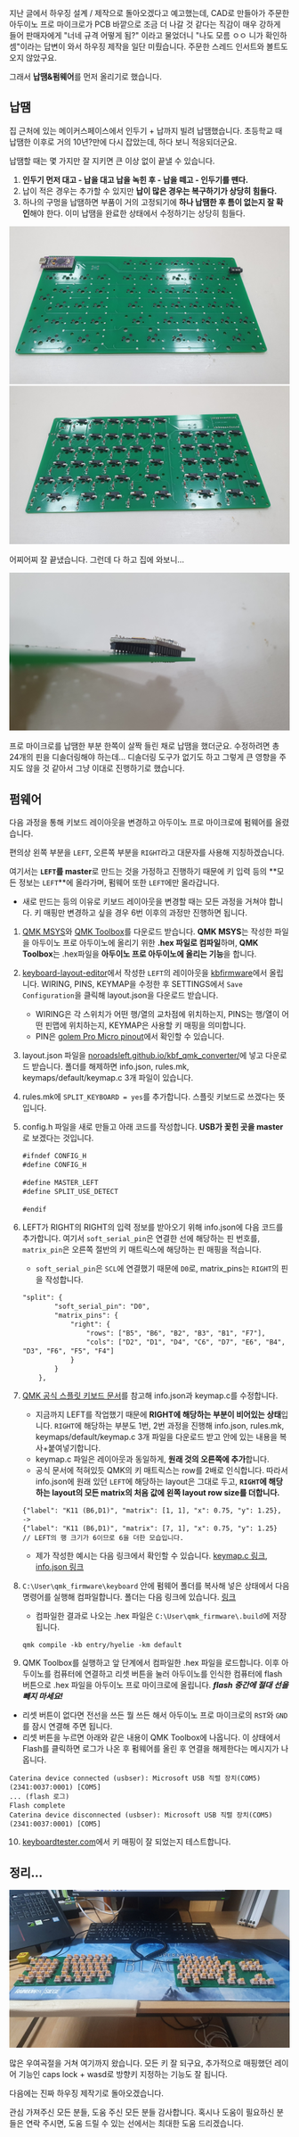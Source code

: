 지난 글에서 하우징 설계 / 제작으로 돌아오겠다고 예고했는데, CAD로 만들아가 주문한 아두이노 프로 마이크로가 PCB 바깥으로 조금 더 나갈 것 같다는 직감이 매우 강하게 들어 판매자에게 "너네 규격 어떻게 됨?" 이라고 물었더니 "나도 모름 ㅇㅇ 니가 확인하셈"이라는 답변이 와서 하우징 제작을 일단 미뤘습니다. 주문한 스레드 인서트와 볼트도 오지 않았구요. 

그래서 **납땜&펌웨어**를 먼저 올리기로 했습니다.

## 납땜
집 근처에 있는 메이커스페이스에서 인두기 + 납까지 빌려 납땜했습니다. 초등학교 때 납땜한 이후로 거의 10년?만에 다시 잡았는데, 하다 보니 적응되더군요.

납땜할 때는 몇 가지만 잘 지키면 큰 이상 없이 끝낼 수 있습니다.

1. **인두기 먼저 대고 - 납을 대고 납을 녹힌 후 - 납을 떼고 - 인두기를 뗀다.**
2. 납이 적은 경우는 추가할 수 있지만 **납이 많은 경우는 복구하기가 상당히 힘들다.**
3. 하나의 구멍을 납땜하면 부품이 거의 고정되기에 **하나 납땜한 후 틈이 없는지 잘 확인**해야 한다. 이미 납땜을 완료한 상태에서 수정하기는 상당히 힘들다.

![앞면](./soldering/leftfront.jpg)
![뒷면](./soldering/leftback.jpg)

어찌어찌 잘 끝냈습니다. 그런데 다 하고 집에 와보니...

![실수](./soldering/mistake.jpg)

프로 마이크로를 납땜한 부분 한쪽이 살짝 들린 채로 납땜을 했더군요. 수정하려면 총 24개의 핀을 디솔더링해야 하는데... 디솔더링 도구가 없기도 하고 그렇게 큰 영향을 주지도 않을 것 같아서 그냥 이대로 진행하기로 했습니다. 


## 펌웨어
다음 과정을 통해 키보드 레이아웃을 변경하고 아두이노 프로 마이크로에 펌웨어를 올렸습니다.

편의상 왼쪽 부분을 `LEFT`, 오른쪽 부분을 `RIGHT`라고 대문자를 사용해 지칭하겠습니다.

여기서는 **`LEFT`를 master**로 만드는 것을 가정하고 진행하기 때문에 키 입력 등의 **모든 정보는 `LEFT`**에 올라가며, 펌웨어 또한 `LEFT`에만 올라갑니다.

* 새로 만드는 등의 이유로 키보드 레이아웃을 변경할 때는 모든 과정을 거쳐야 합니다. 키 매핑만 변경하고 싶을 경우 6번 이후의 과정만 진행하면 됩니다.

1. [QMK MSYS](https://msys.qmk.fm/)와 [QMK Toolbox](https://github.com/qmk/qmk_toolbox)를 다운로드 받습니다. **QMK MSYS**는 작성한 파일을 아두이노 프로 아두이노에 올리기 위한 **.hex 파일로 컴파일**하며, **QMK Toolbox**는 .hex파일을 **아두이노 프로 아두이노에 올리는 기능**을 합니다.

2. [keyboard-layout-editor](http://www.keyboard-layout-editor.com/)에서 작성한 `LEFT`의 레이아웃을 [kbfirmware](kbfirmware.com)에서 올립니다. WIRING, PINS, KEYMAP을 수정한 후 SETTINGS에서 `Save Configuration`을 클릭해 layout.json을 다운로드 받습니다.
    - WIRING은 각 스위치가 어떤 행/열의 교차점에 위치하는지, PINS는 행/열이 어떤 핀맵에 위치하는지, KEYMAP은 사용할 키 매핑을 의미합니다.
    - PIN은 [golem Pro Micro pinout](https://golem.hu/article/pro-micro-pinout/)에서 확인할 수 있습니다.

3. layout.json 파일을 [noroadsleft.github.io/kbf_qmk_converter/](noroadsleft.github.io/kbf_qmk_converter/)에 넣고 다운로드 받습니다. 폴더를 해제하면 info.json, rules.mk, keymaps/default/keymap.c 3개 파일이 있습니다.

4. rules.mk에 `SPLIT_KEYBOARD = yes`를 추가합니다. 스플릿 키보드로 쓰겠다는 뜻입니다.

5. config.h 파일을 새로 만들고 아래 코드를 작성합니다. **USB가 꽂힌 곳을 master**로 보겠다는 것입니다.
    ```
    #ifndef CONFIG_H
    #define CONFIG_H

    #define MASTER_LEFT
    #define SPLIT_USE_DETECT

    #endif
    ```

6. LEFT가 RIGHT의 RIGHT의 입력 정보를 받아오기 위해 info.json에 다음 코드를 추가합니다. 여기서 `soft_serial_pin`은 연결한 선에 해당하는 핀 번호를, `matrix_pin`은 오른쪽 절반의 키 매트릭스에 해당하는 핀 매핑을 적습니다.
    - `soft_serial_pin`은 `SCL`에 연결했기 때문에 `D0`로, matrix_pins는 `RIGHT`의 핀을 작성합니다.
    ```
    "split": {
            "soft_serial_pin": "D0",
            "matrix_pins": {
                "right": {
                    "rows": ["B5", "B6", "B2", "B3", "B1", "F7"],
                    "cols": ["D2", "D1", "D4", "C6", "D7", "E6", "B4", "D3", "F6", "F5", "F4"]
                }
            }
        },
    ```

7. [QMK 공식 스플릿 키보드 문서](https://github.com/qmk/qmk_firmware/blob/master/docs/feature_split_keyboard.md#layout-macro)를 참고해 info.json과 keymap.c를 수정합니다.
    - 지금까지 LEFT를 작업했기 때문에 **RIGHT에 해당하는 부분이 비어있는 상태**입니다. `RIGHT`에 해당하는 부분도 1번, 2번 과정을 진행해 info.json, rules.mk, keymaps/default/keymap.c 3개 파일을 다운로드 받고 안에 있는 내용을 복사+붙여넣기합니다.
    - keymap.c 파일은 레이아웃과 동일하게, **원래 것의 오른쪽에 추가**합니다.
    - 공식 문서에 적혀있듯 QMK의 키 매트릭스는 row를 2배로 인식합니다. 따라서 info.json에 원래 있던 `LEFT`에 해당하는 layout은 그대로 두고, **`RIGHT`에 해당하는 layout의 모든 matrix의 처음 값에 왼쪽 layout row size를 더합니다.**
    ```
    {"label": "K11 (B6,D1)", "matrix": [1, 1], "x": 0.75, "y": 1.25},
    ->
    {"label": "K11 (B6,D1)", "matrix": [7, 1], "x": 0.75, "y": 1.25}
    // LEFT의 행 크기가 6이므로 6을 더한 모습입니다.
    ```

    - 제가 작성한 예시는 다음 링크에서 확인할 수 있습니다. [keymap.c 링크](../../firmware/hyelie/keymaps/default/keymap.c), [info.json 링크](../../firmware/hyelie/info.json)

8. `C:\User\qmk_firmware\keyboard` 안에 펌웨어 폴더를 복사해 넣은 상태에서 다음 명령어를 실행해 컴파일합니다. 폴더는 다음 링크에 있습니다. [링크](../../firmware/hyelie/)
    - 컴파일한 결과로 나오는 .hex 파일은 `C:\User\qmk_firmware\.build`에 저장됩니다. 
    ```
    qmk compile -kb entry/hyelie -km default
    ```

9.  QMK Toolbox를 실행하고 앞 단계에서 컴파일한 .hex 파일을 로드합니다. 이후 아두이노를 컴퓨터에 연결하고 리셋 버튼을 눌러 아두이노를 인식한 컴퓨터에 flash 버튼으로 .hex 파일을 아두이노 프로 마이크로에 올립니다. **_flash 중간에 절대 선을 빼지 마세요!_**
   - 리셋 버튼이 없다면 전선을 쓰든 뭘 쓰든 해서 아두이노 프로 마이크로의 `RST`와 `GND`를 잠시 연결해 주면 됩니다.
   - 리셋 버튼을 누르면 아래와 같은 내용이 QMK Toolbox에 나옵니다. 이 상태에서 Flash를 클릭하면 로그가 나온 후 펌웨어를 올린 후 연결을 해제한다는 메시지가 나옵니다.
```
Caterina device connected (usbser): Microsoft USB 직렬 장치(COM5) (2341:0037:0001) [COM5]
... (flash 로그)
Flash complete
Caterina device disconnected (usbser): Microsoft USB 직렬 장치(COM5) (2341:0037:0001) [COM5]
```

10.  [keyboardtester.com](https://www.keyboardtester.com/)에서 키 매핑이 잘 되었는지 테스트합니다.


## 정리...
![결과물](./firmware/result.jpg)

많은 우여곡절을 거쳐 여기까지 왔습니다. 모든 키 잘 되구요, 추가적으로 매핑했던 레이어 기능인 caps lock + wasd로 방향키 지정하는 기능도 잘 됩니다.

다음에는 진짜 하우징 제작기로 돌아오겠습니다.

관심 가져주신 모든 분들, 도움 주신 모든 분들 감사합니다. 혹시나 도움이 필요하신 분들은 연락 주시면, 도움 드릴 수 있는 선에서는 최대한 도움 드리겠습니다. 